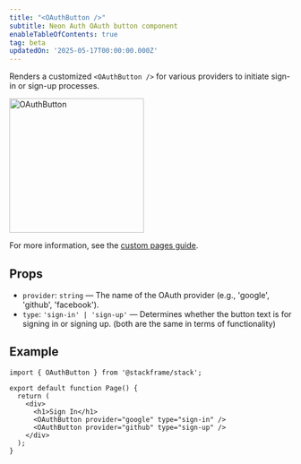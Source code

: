 ```yaml
---
title: "<OAuthButton />"
subtitle: Neon Auth OAuth button component
enableTableOfContents: true
tag: beta
updatedOn: '2025-05-17T00:00:00.000Z'
---
```


Renders a customized `<OAuthButton />` for various providers to initiate sign-in or sign-up processes.

<img src="/docs/neon-auth/oauth-button.png" alt="OAuthButton" width="240" />

For more information, see the [custom pages guide](/docs/neon-auth/customization/custom-pages).

## Props

- `provider`: `string` — The name of the OAuth provider (e.g., 'google', 'github', 'facebook').
- `type`: `'sign-in' | 'sign-up'` — Determines whether the button text is for signing in or signing up. (both are the same in terms of functionality)

## Example

```tsx
import { OAuthButton } from '@stackframe/stack';

export default function Page() {
  return (
    <div>
      <h1>Sign In</h1>
      <OAuthButton provider="google" type="sign-in" />
      <OAuthButton provider="github" type="sign-up" />
    </div>
  );
}
```
